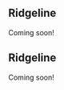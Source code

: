 <!-- --8<-- [start:usage] -->
## Ridgeline
Coming soon!
<!-- ### Simple
=== "dx"

    ```python
    dx.ridgeline(df, ...)
    ```
    ![](../screenshots/plotting_ridgeline_simple1.png)

=== "pd.options.plotting.backend = 'dx'"

    !!! info "Make sure you [enable `dx` as a pandas plotting backend](../plotting/overview.md#enabling-pandas-plotting-backend) first."

    ```python
    df.plot(kind='ridgeline', x='keyword_column', y='integer_column')
    ```
    ![](../screenshots/plotting_ridgeline_simple1_pd.png)

### Customized

=== "dx"

    ```python
    dx.ridgeline(
        df, 
        ...
    )
    ```
    ![](../screenshots/plotting_ridgeline_custom1.png)

=== "pd.options.plotting.backend = 'dx'"

    !!! info "Make sure you [enable `dx` as a pandas plotting backend](../plotting/overview.md#enabling-pandas-plotting-backend) first."

    ```python
    df.plot(
        kind='ridgeline',
        ...
    )
    ```
    ![](../screenshots/plotting_ridgeline_custom1_pd.png) -->

<!-- --8<-- [end:usage] -->

<!-- --8<-- [start:ref] -->
## Ridgeline
Coming soon!
<!-- ::: src.dx.plotting.dex.ridgeline -->
<!-- --8<-- [end:ref] -->